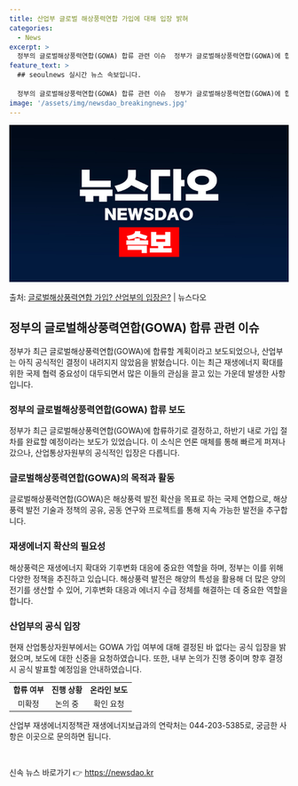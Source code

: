 ```yaml
---
title: 산업부 글로벌 해상풍력연합 가입에 대해 입장 밝혀
categories:
  - News
excerpt: >
  정부의 글로벌해상풍력연합(GOWA) 합류 관련 이슈  정부가 글로벌해상풍력연합(GOWA)에 합류할 계획이라고…
feature_text: >
  ## seoulnews 실시간 뉴스 속보입니다.

  정부의 글로벌해상풍력연합(GOWA) 합류 관련 이슈  정부가 글로벌해상풍력연합(GOWA)에 합류할 계획이라고…
image: '/assets/img/newsdao_breakingnews.jpg'
---
```


![뉴스다오 속보](/assets/img/newsdao_breakingnews.jpg)

<p>출처: <a href="https://newsdao.kr/4668" rel="dofollow">글로벌해상풍력연합 가입? 산업부의 입장은?</a> | 뉴스다오</p>

<h2 data-ke-size="size26">정부의 글로벌해상풍력연합(GOWA) 합류 관련 이슈</h2>
<p data-ke-size="size16">정부가 최근 글로벌해상풍력연합(GOWA)에 합류할 계획이라고 보도되었으나, 산업부는 아직 공식적인 결정이 내려지지 않았음을 밝혔습니다. 이는 최근 재생에너지 확대를 위한 국제 협력 중요성이 대두되면서 많은 이들의 관심을 끌고 있는 가운데 발생한 사항입니다.</p>

<h3>정부의 글로벌해상풍력연합(GOWA) 합류 보도</h3>
<p data-ke-size="size16">정부가 최근 글로벌해상풍력연합(GOWA)에 합류하기로 결정하고, 하반기 내로 가입 절차를 완료할 예정이라는 보도가 있었습니다. 이 소식은 언론 매체를 통해 빠르게 퍼져나갔으나, 산업통상자원부의 공식적인 입장은 다릅니다.</p>

<h3>글로벌해상풍력연합(GOWA)의 목적과 활동</h3>
<p data-ke-size="size16">글로벌해상풍력연합(GOWA)은 해상풍력 발전 확산을 목표로 하는 국제 연합으로, 해상풍력 발전 기술과 정책의 공유, 공동 연구와 프로젝트를 통해 지속 가능한 발전을 추구합니다.</p>

<h3>재생에너지 확산의 필요성</h3>
<p data-ke-size="size16">해상풍력은 재생에너지 확대와 기후변화 대응에 중요한 역할을 하며, 정부는 이를 위해 다양한 정책을 추진하고 있습니다. 해상풍력 발전은 해양의 특성을 활용해 더 많은 양의 전기를 생산할 수 있어, 기후변화 대응과 에너지 수급 정체를 해결하는 데 중요한 역할을 합니다.</p>

<h3>산업부의 공식 입장</h3>
<p data-ke-size="size16">현재 산업통상자원부에서는 GOWA 가입 여부에 대해 결정된 바 없다는 공식 입장을 밝혔으며, 보도에 대한 신중을 요청하였습니다. 또한, 내부 논의가 진행 중이며 향후 결정 시 공식 발표할 예정임을 안내하였습니다.</p>

<table>
   <tbody>
      <tr>
         <td style="text-align: center; height: 17px;"><b>합류 여부</b></td>
         <td style="text-align: center; height: 17px;"><b>진행 상황</b></td>
         <td style="text-align: center; height: 17px;"><b>온라인 보도</b></td>
      </tr>
      <tr>
         <td style="text-align: center; height: 17px;">미확정</td>
         <td style="text-align: center; height: 17px;">논의 중</td>
         <td style="text-align: center; height: 17px;">확인 요청</td>
      </tr>
   </tbody>
</table>

<p data-ke-size="size16">산업부 재생에너지정책관 재생에너지보급과의 연락처는 044-203-5385로, 궁금한 사항은 이곳으로 문의하면 됩니다.</p>

<p data-ke-size="size16">&nbsp;</p> 

신속 뉴스 바로가기 👉 <a href="https://newsdao.kr" rel="dofollow">https://newsdao.kr</a>


